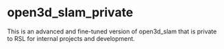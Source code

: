 # open3d_slam_private
This is an advanced and fine-tuned version of open3d_slam that is private to RSL for internal projects and development.

